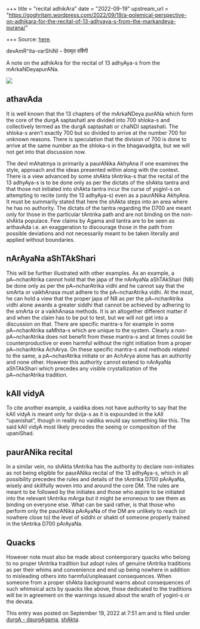 +++
title = "recital adhikAra"
date = "2022-09-19"
upstream_url = "https://goghritam.wordpress.com/2022/09/19/a-polemical-perspective-on-adhikara-for-the-recital-of-13-adhyaya-s-from-the-markandeya-purana/"

+++
Source: [here](https://goghritam.wordpress.com/2022/09/19/a-polemical-perspective-on-adhikara-for-the-recital-of-13-adhyaya-s-from-the-markandeya-purana/).

devAmR^ita-varShiNI – देवामृत वर्षिणी

A note on the adhikAra for the recital of 13 adhyAya-s from the mArkaNDeyapurANa.

![](https://goghritam.files.wordpress.com/2022/09/bhuvaneshvari5-1.jpg?w=640)

## athavAda
It is well known that the 13 chapters of the mArkaNDeya purANa which form the core of the durgA saptashatI are divided into 700 shloka-s and collectively termed as the durgA saptashati or chaNDI saptashati. The shloka-s aren’t exactly 700 but so divided to arrive at the number 700 for unknown reasons. There is speculation that the division of 700 is done to arrive at the same number as the shloka-s in the bhagavadgIta, but we will not get into that discussion now.

The devI mAhatmya is primarily a paurANika AkhyAna if one examines the style, approach and the ideas presented within along with the context. There is a view advanced by some shAkta tAntrika-s that the recital of the 13 adhyAya-s is to be done only as per the dictats of the shAkta tantra and that those not initiated into shAkta tantra incur the curse of yoginI-s on attempting to recite (only the 13 adhyAya-s) even as a paurANika AkhyAna. It must be summarily stated that here the shAkta steps into an area where he has no authority. The dictats of the tantra regarding the D700 are meant only for those in the particular tAntrika path and are not binding on the non-shAkta populace. Few claims by Agama and tantra are to be seen as arthavAda i.e. an exaggeration to discourage those in the path from possible deviations and not necessarily meant to be taken literally and applied without boundaries.

## nArAyaNa aShTAkShari
This will be further illustrated with other examples. As an example, a pA\~ncharAtrika cannot hold that the japa of the nArAyaNa aShTAkShari (N8) be done only as per the pA\~ncharAtrika vidhi and he cannot say that the smArta or vaikhAnasa must adhere to the pA\~ncharAtrika vidhi. At the most, he can hold a view that the proper japa of N8 as per the pA\~ncharAtrika vidhi alone awards a greater siddhi that cannot be achieved by adhering to the smArta or a vaikhAnasa methods. It is an altogether different matter if and when the claim has to be put to test, but we will not get into a discussion on that. There are specific mantra-s for example in some pA\~ncharAtrika saMhita-s which are unique to the system. Clearly a non-pA\~ncharAtrika does not benefit from these mantra-s and at times could be counterproductive or even harmful without the right initiation from a proper pA\~ncharAtrika AchArya. On these specific mantra-s and methods related to the same, a pA\~ncharAtrika initiate or an AchArya alone has an authority and none other. However this authority cannot extend to nArAyaNa aShTAkShari which precedes any visible crystallization of the pA\~ncharAtrika tradition.

## kAlI vidyA
To cite another example, a vaidika does not have authority to say that the kAlI vidyA is meant only for dvija-s as it is expounded in the kAlI “upanishat”, though in reality no vaidika would say something like this. The said kAlI vidyA most likely precedes the seeing or composition of the upaniShad. 

## paurANika recital
In a similar vein, no shAkta tAntrika has the authority to declare non-initiates as not being eligible for paurANika recital of the 13 adhyAya-s, which in all possibility precedes the rules and details of the tAntrika D700 pArAyaNa, wisely and skillfully woven into and around the core DM. The rules are meant to be followed by the initiates and those who aspire to be initiated into the relevant tAntrika mArga but it might be erroneous to see them as binding on everyone else. What can be said rather, is that those who perform only the paurANika pArAyaNa of the DM are unlikely to reach (or nowhere close to) the level of siddhi or shakti of someone properly trained in the tAntrika D700 pArAyaNa.

## Quacks
However note must also be made about contemporary quacks who belong to no proper tAntrika tradition but adopt rules of genuine tAntrika traditions as per their whims and convenience and end up being nowhere in addition to misleading others into harmful/unpleasant consequences. When someone from a proper shAkta background warns about consequences of such whimsical acts by quacks like above, those dedicated to the traditions will be in agreement on the warnings issued about the wrath of yoginI-s or the devata.

This entry was posted on September 19, 2022 at 7:51 am and is filed under [durgA - daurgAgama](https://goghritam.wordpress.com/category/mantra-shastra/durga-daurgagama/), [shAkta](https://goghritam.wordpress.com/category/mantra-shastra/shakta/).